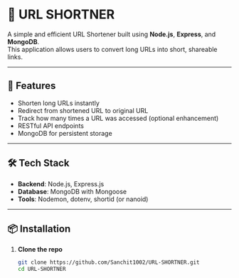 # 🔗 URL SHORTNER

A simple and efficient URL Shortener built using **Node.js**, **Express**, and **MongoDB**.  
This application allows users to convert long URLs into short, shareable links.

---

## 🚀 Features

- Shorten long URLs instantly
- Redirect from shortened URL to original URL
- Track how many times a URL was accessed (optional enhancement)
- RESTful API endpoints
- MongoDB for persistent storage

---

## 🛠️ Tech Stack

- **Backend**: Node.js, Express.js
- **Database**: MongoDB with Mongoose
- **Tools**: Nodemon, dotenv, shortid (or nanoid)

---

## 📦 Installation

1. **Clone the repo**
   ```bash
   git clone https://github.com/Sanchit1002/URL-SHORTNER.git
   cd URL-SHORTNER

